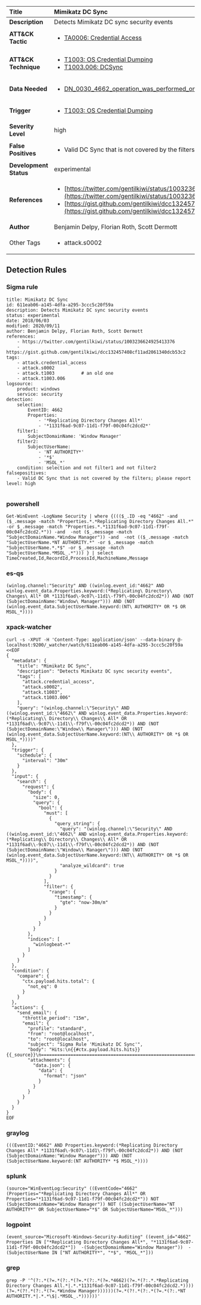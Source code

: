 | Title                    | Mimikatz DC Sync       |
|:-------------------------|:------------------|
| **Description**          | Detects Mimikatz DC sync security events |
| **ATT&amp;CK Tactic**    |  <ul><li>[TA0006: Credential Access](https://attack.mitre.org/tactics/TA0006)</li></ul>  |
| **ATT&amp;CK Technique** | <ul><li>[T1003: OS Credential Dumping](https://attack.mitre.org/techniques/T1003)</li><li>[T1003.006: DCSync](https://attack.mitre.org/techniques/T1003/006)</li></ul>  |
| **Data Needed**          | <ul><li>[DN_0030_4662_operation_was_performed_on_an_object](../Data_Needed/DN_0030_4662_operation_was_performed_on_an_object.md)</li></ul>  |
| **Trigger**              | <ul><li>[T1003: OS Credential Dumping](../Triggers/T1003.md)</li></ul>  |
| **Severity Level**       | high |
| **False Positives**      | <ul><li>Valid DC Sync that is not covered by the filters; please report</li></ul>  |
| **Development Status**   | experimental |
| **References**           | <ul><li>[https://twitter.com/gentilkiwi/status/1003236624925413376](https://twitter.com/gentilkiwi/status/1003236624925413376)</li><li>[https://gist.github.com/gentilkiwi/dcc132457408cf11ad2061340dcb53c2](https://gist.github.com/gentilkiwi/dcc132457408cf11ad2061340dcb53c2)</li></ul>  |
| **Author**               | Benjamin Delpy, Florian Roth, Scott Dermott |
| Other Tags           | <ul><li>attack.s0002</li></ul> | 

## Detection Rules

### Sigma rule

```
title: Mimikatz DC Sync
id: 611eab06-a145-4dfa-a295-3ccc5c20f59a
description: Detects Mimikatz DC sync security events
status: experimental
date: 2018/06/03
modified: 2020/09/11
author: Benjamin Delpy, Florian Roth, Scott Dermott
references:
    - https://twitter.com/gentilkiwi/status/1003236624925413376
    - https://gist.github.com/gentilkiwi/dcc132457408cf11ad2061340dcb53c2
tags:
    - attack.credential_access
    - attack.s0002
    - attack.t1003          # an old one
    - attack.t1003.006
logsource:
    product: windows
    service: security
detection:
    selection:
        EventID: 4662
        Properties:
            - '*Replicating Directory Changes All*'
            - '*1131f6ad-9c07-11d1-f79f-00c04fc2dcd2*'
    filter1:
        SubjectDomainName: 'Window Manager'
    filter2:
        SubjectUserName:
            - 'NT AUTHORITY*'
            - '*$'
            - 'MSOL_*'
    condition: selection and not filter1 and not filter2
falsepositives:
    - Valid DC Sync that is not covered by the filters; please report
level: high


```





### powershell
    
```
Get-WinEvent -LogName Security | where {((($_.ID -eq "4662" -and ($_.message -match "Properties.*.*Replicating Directory Changes All.*" -or $_.message -match "Properties.*.*1131f6ad-9c07-11d1-f79f-00c04fc2dcd2.*")) -and  -not ($_.message -match "SubjectDomainName.*Window Manager")) -and  -not (($_.message -match "SubjectUserName.*NT AUTHORITY.*" -or $_.message -match "SubjectUserName.*.*$" -or $_.message -match "SubjectUserName.*MSOL_.*"))) } | select TimeCreated,Id,RecordId,ProcessId,MachineName,Message
```


### es-qs
    
```
(winlog.channel:"Security" AND ((winlog.event_id:"4662" AND winlog.event_data.Properties.keyword:(*Replicating\ Directory\ Changes\ All* OR *1131f6ad\-9c07\-11d1\-f79f\-00c04fc2dcd2*)) AND (NOT (SubjectDomainName:"Window\ Manager"))) AND (NOT (winlog.event_data.SubjectUserName.keyword:(NT\ AUTHORITY* OR *$ OR MSOL_*))))
```


### xpack-watcher
    
```
curl -s -XPUT -H 'Content-Type: application/json' --data-binary @- localhost:9200/_watcher/watch/611eab06-a145-4dfa-a295-3ccc5c20f59a <<EOF
{
  "metadata": {
    "title": "Mimikatz DC Sync",
    "description": "Detects Mimikatz DC sync security events",
    "tags": [
      "attack.credential_access",
      "attack.s0002",
      "attack.t1003",
      "attack.t1003.006"
    ],
    "query": "(winlog.channel:\"Security\" AND ((winlog.event_id:\"4662\" AND winlog.event_data.Properties.keyword:(*Replicating\\ Directory\\ Changes\\ All* OR *1131f6ad\\-9c07\\-11d1\\-f79f\\-00c04fc2dcd2*)) AND (NOT (SubjectDomainName:\"Window\\ Manager\"))) AND (NOT (winlog.event_data.SubjectUserName.keyword:(NT\\ AUTHORITY* OR *$ OR MSOL_*))))"
  },
  "trigger": {
    "schedule": {
      "interval": "30m"
    }
  },
  "input": {
    "search": {
      "request": {
        "body": {
          "size": 0,
          "query": {
            "bool": {
              "must": [
                {
                  "query_string": {
                    "query": "(winlog.channel:\"Security\" AND ((winlog.event_id:\"4662\" AND winlog.event_data.Properties.keyword:(*Replicating\\ Directory\\ Changes\\ All* OR *1131f6ad\\-9c07\\-11d1\\-f79f\\-00c04fc2dcd2*)) AND (NOT (SubjectDomainName:\"Window\\ Manager\"))) AND (NOT (winlog.event_data.SubjectUserName.keyword:(NT\\ AUTHORITY* OR *$ OR MSOL_*))))",
                    "analyze_wildcard": true
                  }
                }
              ],
              "filter": {
                "range": {
                  "timestamp": {
                    "gte": "now-30m/m"
                  }
                }
              }
            }
          }
        },
        "indices": [
          "winlogbeat-*"
        ]
      }
    }
  },
  "condition": {
    "compare": {
      "ctx.payload.hits.total": {
        "not_eq": 0
      }
    }
  },
  "actions": {
    "send_email": {
      "throttle_period": "15m",
      "email": {
        "profile": "standard",
        "from": "root@localhost",
        "to": "root@localhost",
        "subject": "Sigma Rule 'Mimikatz DC Sync'",
        "body": "Hits:\n{{#ctx.payload.hits.hits}}{{_source}}\n================================================================================\n{{/ctx.payload.hits.hits}}",
        "attachments": {
          "data.json": {
            "data": {
              "format": "json"
            }
          }
        }
      }
    }
  }
}
EOF

```


### graylog
    
```
(((EventID:"4662" AND Properties.keyword:(*Replicating Directory Changes All* *1131f6ad\-9c07\-11d1\-f79f\-00c04fc2dcd2*)) AND (NOT (SubjectDomainName:"Window Manager"))) AND (NOT (SubjectUserName.keyword:(NT AUTHORITY* *$ MSOL_*))))
```


### splunk
    
```
(source="WinEventLog:Security" ((EventCode="4662" (Properties="*Replicating Directory Changes All*" OR Properties="*1131f6ad-9c07-11d1-f79f-00c04fc2dcd2*")) NOT (SubjectDomainName="Window Manager")) NOT ((SubjectUserName="NT AUTHORITY*" OR SubjectUserName="*$" OR SubjectUserName="MSOL_*")))
```


### logpoint
    
```
(event_source="Microsoft-Windows-Security-Auditing" ((event_id="4662" Properties IN ["*Replicating Directory Changes All*", "*1131f6ad-9c07-11d1-f79f-00c04fc2dcd2*"])  -(SubjectDomainName="Window Manager"))  -(SubjectUserName IN ["NT AUTHORITY*", "*$", "MSOL_*"]))
```


### grep
    
```
grep -P '^(?:.*(?=.*(?:.*(?=.*(?:.*(?=.*4662)(?=.*(?:.*.*Replicating Directory Changes All.*|.*.*1131f6ad-9c07-11d1-f79f-00c04fc2dcd2.*))))(?=.*(?!.*(?:.*(?=.*Window Manager))))))(?=.*(?!.*(?:.*(?=.*(?:.*NT AUTHORITY.*|.*.*\$|.*MSOL_.*))))))'
```



